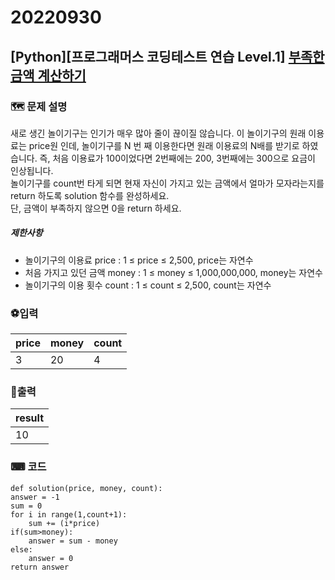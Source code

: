 # 20220930
## [Python][프로그래머스 코딩테스트 연습 Level.1]  [부족한 금액 계산하기](https://school.programmers.co.kr/learn/courses/30/lessons/82612)
### 🗺 문제 설명
새로 생긴 놀이기구는 인기가 매우 많아 줄이 끊이질 않습니다. 이 놀이기구의 원래 이용료는 price원 인데, 놀이기구를 N 번 째 이용한다면 원래 이용료의 N배를 받기로 하였습니다. 즉, 처음 이용료가 100이었다면 2번째에는 200, 3번째에는 300으로 요금이 인상됩니다.  
놀이기구를 count번 타게 되면 현재 자신이 가지고 있는 금액에서 얼마가 모자라는지를 return 하도록 solution 함수를 완성하세요.  
단, 금액이 부족하지 않으면 0을 return 하세요.

##### 제한사항
-   놀이기구의 이용료 price : 1 ≤ price ≤ 2,500, price는 자연수
-   처음 가지고 있던 금액 money : 1 ≤ money ≤ 1,000,000,000, money는 자연수
-   놀이기구의 이용 횟수 count : 1 ≤ count ≤ 2,500, count는 자연수

### ⚽입력
| price | money | count |
|--|--|--|
| 3 | 20 | 4 |


### 🥇출력
|result|
|--|
|10|


### ⌨ 코드
	def solution(price, money, count):
    answer = -1
    sum = 0
    for i in range(1,count+1):
        sum += (i*price)
    if(sum>money):
        answer = sum - money
    else:
        answer = 0
    return answer
